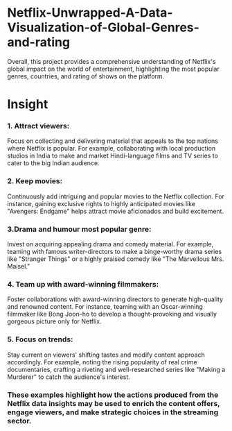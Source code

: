 # Netflix-Unwrapped-A-Data-Visualization-of-Global-Genres-and-rating
Overall, this project provides a comprehensive understanding of Netflix's global impact on the world of entertainment, highlighting the most popular genres, countries, and rating of shows on the platform.

# Insight

### 1. Attract viewers: 
Focus on collecting and delivering material that appeals to the top nations where Netflix is popular. For example, collaborating with local production studios in India to make and market Hindi-language films and TV series to cater to the big Indian audience.

### 2. Keep movies: 
Continuously add intriguing and popular movies to the Netflix collection. For instance, gaining exclusive rights to highly anticipated movies like "Avengers: Endgame" helps attract movie aficionados and build excitement.

### 3.Drama and humour most popular genre: 
Invest on acquiring appealing drama and comedy material. For example, teaming with famous writer-directors to make a binge-worthy drama series like "Stranger Things" or a highly praised comedy like "The Marvellous Mrs. Maisel."

### 4. Team up with award-winning filmmakers: 
Foster collaborations with award-winning directors to generate high-quality and renowned content. For instance, teaming with an Oscar-winning filmmaker like Bong Joon-ho to develop a thought-provoking and visually gorgeous picture only for Netflix.

### 5. Focus on trends: 
Stay current on viewers' shifting tastes and modify content approach accordingly. For example, noting the rising popularity of real crime documentaries, crafting a riveting and well-researched series like "Making a Murderer" to catch the audience's interest.

### These examples highlight how the actions produced from the Netflix data insights may be used to enrich the content offers, engage viewers, and make strategic choices in the streaming sector.
